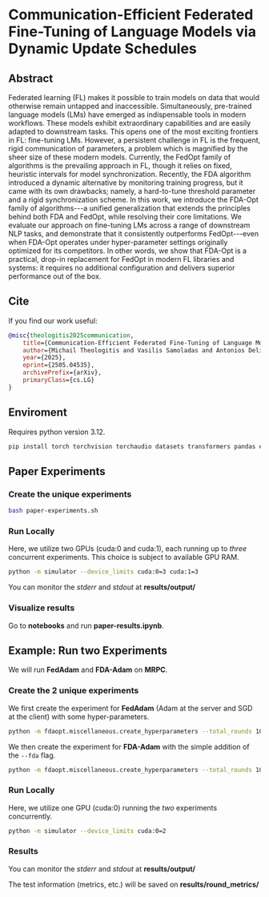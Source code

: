 # Communication-Efficient Federated Fine-Tuning of Language Models via Dynamic Update Schedules

## Abstract
Federated learning (FL) makes it possible to train models on data that would otherwise remain untapped and inaccessible. Simultaneously, pre-trained language models (LMs) have emerged as indispensable tools in modern workflows. These models exhibit extraordinary capabilities and are easily adapted to downstream tasks. This opens one of the most exciting frontiers in FL: fine-tuning LMs. However, a persistent challenge in FL is the frequent, rigid communication of parameters, a problem which is magnified by the sheer size of these modern models. Currently, the FedOpt family of algorithms is the prevailing approach in FL, though it relies on fixed, heuristic intervals for model synchronization. Recently, the FDA algorithm introduced a dynamic alternative by monitoring training progress, but it came with its own drawbacks; namely, a hard-to-tune threshold parameter and a rigid synchronization scheme. In this work, we introduce the FDA-Opt family of algorithms---a unified generalization that extends the principles behind both FDA and FedOpt, while resolving their core limitations. We evaluate our approach on fine-tuning LMs across a range of downstream NLP tasks, and demonstrate that it consistently outperforms FedOpt---even when FDA-Opt operates under hyper-parameter settings originally optimized for its competitors. In other words, we show that FDA-Opt is a practical, drop-in replacement for FedOpt in modern FL libraries and systems: it requires no additional configuration and delivers superior performance out of the box.

## Cite

If you find our work useful:
```bibtex
@misc{theologitis2025communication,
    title={Communication-Efficient Federated Fine-Tuning of Language Models via Dynamic Update Schedules},
    author={Michail Theologitis and Vasilis Samoladas and Antonios Deligiannakis},
    year={2025},
    eprint={2505.04535},
    archivePrefix={arXiv},
    primaryClass={cs.LG}
}
```

## Enviroment
Requires python version 3.12.
```bash
pip install torch torchvision torchaudio datasets transformers pandas evaluate scikit-learn scipy matplotlib sentencepiece protobuf
```

## Paper Experiments

### Create the unique experiments
```bash
bash paper-experiments.sh
```
### Run Locally

Here, we utilize two GPUs (cuda:0 and cuda:1), each running up to *three* concurrent experiments. This choice is subject to available GPU RAM.
```bash
python -m simulator --device_limits cuda:0=3 cuda:1=3
```

You can monitor the *stderr* and *stdout* at **results/output/**

### Visualize results

Go to **notebooks** and run **paper-results.ipynb**.

## Example: Run two Experiments

We will run **FedAdam** and **FDA-Adam** on **MRPC**. 

### Create the 2 unique experiments

We first create the experiment for **FedAdam** (Adam at the server and SGD at the client) with some hyper-parameters.

```bash
python -m fdaopt.miscellaneous.create_hyperparameters --total_rounds 100 --ds_name mrpc --num_clients 10 --clients_per_round 10 --server_opt_name Adam --client_opt_name SGD --server_opt_args lr=0.001 --client_opt_args lr=1e-05
```

We then create the experiment for **FDA-Adam** with the simple addition of the ``--fda`` flag.

```bash
python -m fdaopt.miscellaneous.create_hyperparameters --total_rounds 100 --ds_name mrpc --num_clients 10 --clients_per_round 10 --server_opt_name Adam --client_opt_name SGD --server_opt_args lr=0.001 --client_opt_args lr=1e-05 --fda
```

### Run Locally

Here, we utilize one GPU (cuda:0) running the *two* experiments concurrently.
```bash
python -m simulator --device_limits cuda:0=2
```

### Results

You can monitor the *stderr* and *stdout* at **results/output/**

The test information (metrics, etc.) will be saved on **results/round_metrics/**
